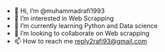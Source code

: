 - 👋 Hi, I’m @muhammadrafi1993
- 👀 I’m interested in Web Scrapping
- 🌱 I’m currently learning Python and Data science
- 💞️ I’m looking to collaborate on Web scrapping
- 📫 How to reach me reply2rafi93@gmail.com

<!---
muhammadrafi1993/muhammadrafi1993 is a ✨ special ✨ repository because its `README.md` (this file) appears on your GitHub profile.
You can click the Preview link to take a look at your changes.
--->
